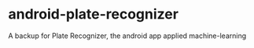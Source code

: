 # android-plate-recognizer
A backup for Plate Recognizer, the android app applied machine-learning 
